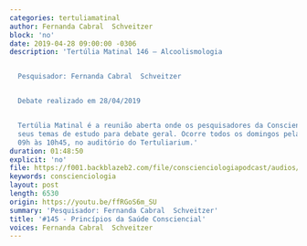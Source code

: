 ```yaml
---
categories: tertuliamatinal
author: Fernanda Cabral  Schveitzer
block: 'no'
date: 2019-04-28 09:00:00 -0306
description: 'Tertúlia Matinal 146 – Alcoolismologia


  Pesquisador: Fernanda Cabral  Schveitzer


  Debate realizado em 28/04/2019


  Tertúlia Matinal é a reunião aberta onde os pesquisadores da Conscienciologia apresentam
  seus temas de estudo para debate geral. Ocorre todos os domingos pela manhã, das
  09h às 10h45, no auditório do Tertuliarium.'
duration: 01:48:50
explicit: 'no'
file: https://f001.backblazeb2.com/file/conscienciologiapodcast/audios/ffRGoS6m_SU.mp3
keywords: conscienciologia
layout: post
length: 6530
origin: https://youtu.be/ffRGoS6m_SU
summary: 'Pesquisador: Fernanda Cabral  Schveitzer'
title: '#145 - Princípios da Saúde Consciencial'
voices: Fernanda Cabral  Schveitzer
---
```

